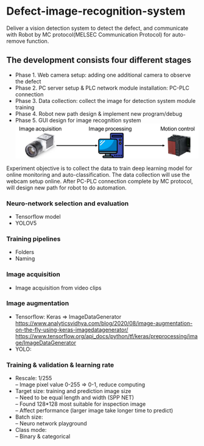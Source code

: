 # Defect-image-recognition-system
Deliver a vision detection system to detect the defect, and communicate with Robot by MC protocol(MELSEC Communication Protocol) for auto-remove function.

## The development consists four different stages
* Phase 1. Web camera setup: adding one additional camera to observe the defect
* Phase 2. PC server setup & PLC network module installation: PC-PLC connection
* Phase 3. Data collection: collect the image for detection system module training
* Phase 4. Robot new path design & implement new program/debug
* Phase 5. GUI design for image recognition system
![Screenshot of a comment on a GitHub issue showing an image, added in the Markdown.](Procedure.jpg)

Experiment objective is to collect the data to train deep learning model for online monitoring and auto-classification. 
The data collection will use the webcam setup online. After PC-PLC connection complete by MC protocol, will design new path for robot to do automation.

### Neuro-network selection and evaluation
* Tensorflow model
* YOLOV5


### Training pipelines
* Folders
* Naming


### Image acquisition
* Image acquisition from video clips


### Image augmentation
* Tensorflow: Keras => ImageDataGenerator<br>
  https://www.analyticsvidhya.com/blog/2020/08/image-augmentation-on-the-fly-using-keras-imagedatagenerator/
  https://www.tensorflow.org/api_docs/python/tf/keras/preprocessing/image/ImageDataGenerator
* YOLO: 

### Training & validation & learning rate
* Rescale: 1/255<br>
  – Image pixel value 0-255 => 0-1, reduce computing<br>
* Target size: training and prediction image size<br>
  – Need to be equal length and width (SPP NET)<br>
  – Found 128*128 most suitable for inspection image<br>
  – Affect performance (larger image take longer time to predict)<br>
* Batch size:<br>
  – Neuro network playground
* Class mode:<br>
  – Binary & categorical




